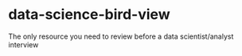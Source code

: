 # data-science-bird-view
The only resource you need to review before a data scientist/analyst interview
